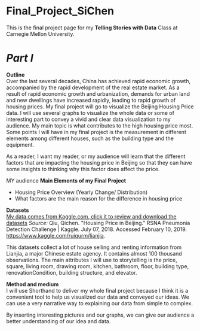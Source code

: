 # Final_Project_SiChen
This is the final project page for my **Telling Stories with Data** Class at Carnegie Mellon University.

# ***Part I***    
**Outline**  
Over the last several decades, China has achieved rapid economic growth, accompanied by the rapid development of the real estate market. As a result of rapid economic growth and urbanization, demands for urban land and new dwellings have increased rapidly, leading to rapid growth of housing prices. My final project will go to visualize the Beijing Housing Price data. I will use several graphs to visualize the whole data or some of interesting part to convey a vivid and clear data visualization to my audience. My main topic is what contributes to the high housing price most. Some points I will have in my final project is the measurement in different elements among different houses, such as the building type and the equipment.  

As a reader, I want my reader, or my audience will learn that the different factors that are impacting the housing price in Beijing so that they can have some insights to thinking why this factor does affect the price. 

MY audience
**Main Elements of my Final Project**  
  * Housing Price Overview (Yearly Change/ Distribution)  
  * What factors are the main reason for the difference in housing price  
  
**Datasets**  
[My data comes from Kaggle.com, click it to review and download the datasets](https://www.kaggle.com/ruiqurm/lianjia) 
*Source:* Qiu, Qichen. "Housing Price in Beijing." RSNA Pneumonia Detection Challenge | Kaggle. July 07, 2018. Accessed February 10, 2019. https://www.kaggle.com/ruiqurm/lianjia.

This datasets collect a lot of house selling and renting information from Lianjia, a major Chinese estate agency. It contains almost 100 thousand observations. The main attributes I will use to storytelling is the price, square, living room, drawing room, kitchen, bathroom, floor, building type, renovationCondition, building structure, and elevator.  

**Method and medium**  
I will use Shorthand to deliver my whole final project because I think it is a convenient tool to help us visualized our data and conveyed our ideas. We can use a very narrative way to explaining our data from simple to complex.  

By inserting interesting pictures and our graphs, we can give our audience a better understanding of our idea and data.

